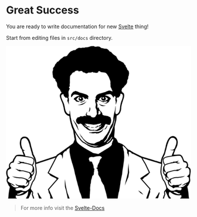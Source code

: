 # Great Success

You are ready to write documentation for new [Svelte](https://svelte.dev) thing!

Start from editing files in `src/docs` directory.

![Great Success](static/great-success.png "Great Success")

> For more info visit the [Svelte-Docs](https://github.com/alexxnb/svelte-docs)